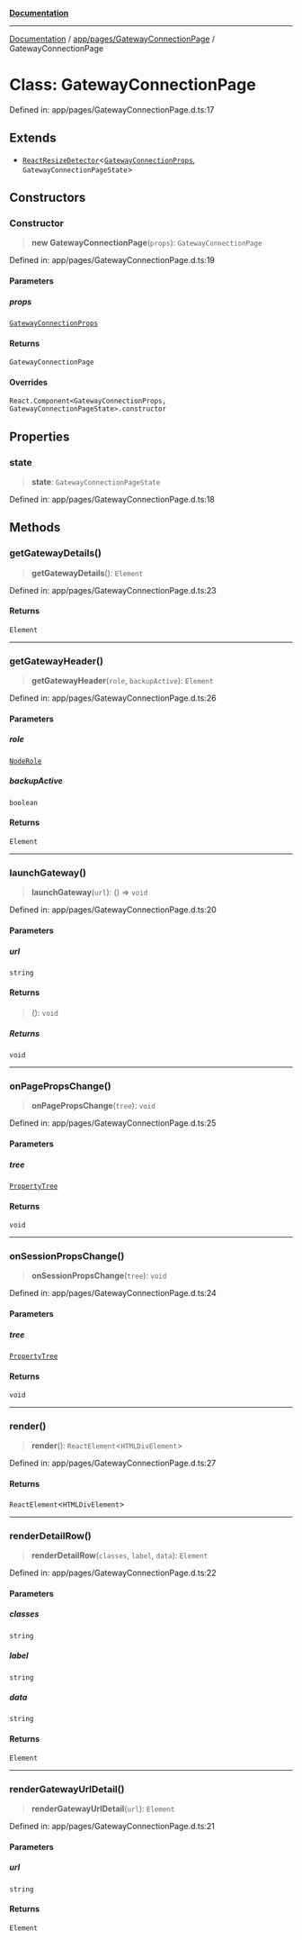 [**Documentation**](../../../../index.md)

***

[Documentation](../../../../index.md) / [app/pages/GatewayConnectionPage](../index.md) / GatewayConnectionPage

# Class: GatewayConnectionPage

Defined in: app/pages/GatewayConnectionPage.d.ts:17

## Extends

- [`ReactResizeDetector`](../../../../perspective-client/variables/ReactResizeDetector.md)\<[`GatewayConnectionProps`](../interfaces/GatewayConnectionProps.md), `GatewayConnectionPageState`\>

## Constructors

### Constructor

> **new GatewayConnectionPage**(`props`): `GatewayConnectionPage`

Defined in: app/pages/GatewayConnectionPage.d.ts:19

#### Parameters

##### props

[`GatewayConnectionProps`](../interfaces/GatewayConnectionProps.md)

#### Returns

`GatewayConnectionPage`

#### Overrides

`React.Component<GatewayConnectionProps, GatewayConnectionPageState>.constructor`

## Properties

### state

> **state**: `GatewayConnectionPageState`

Defined in: app/pages/GatewayConnectionPage.d.ts:18

## Methods

### getGatewayDetails()

> **getGatewayDetails**(): `Element`

Defined in: app/pages/GatewayConnectionPage.d.ts:23

#### Returns

`Element`

***

### getGatewayHeader()

> **getGatewayHeader**(`role`, `backupActive`): `Element`

Defined in: app/pages/GatewayConnectionPage.d.ts:26

#### Parameters

##### role

[`NodeRole`](../../../../perspective-client/enumerations/NodeRole.md)

##### backupActive

`boolean`

#### Returns

`Element`

***

### launchGateway()

> **launchGateway**(`url`): () => `void`

Defined in: app/pages/GatewayConnectionPage.d.ts:20

#### Parameters

##### url

`string`

#### Returns

> (): `void`

##### Returns

`void`

***

### onPagePropsChange()

> **onPagePropsChange**(`tree`): `void`

Defined in: app/pages/GatewayConnectionPage.d.ts:25

#### Parameters

##### tree

[`PropertyTree`](../../../../props/PropertyTree/classes/PropertyTree.md)

#### Returns

`void`

***

### onSessionPropsChange()

> **onSessionPropsChange**(`tree`): `void`

Defined in: app/pages/GatewayConnectionPage.d.ts:24

#### Parameters

##### tree

[`PropertyTree`](../../../../props/PropertyTree/classes/PropertyTree.md)

#### Returns

`void`

***

### render()

> **render**(): `ReactElement`\<`HTMLDivElement`\>

Defined in: app/pages/GatewayConnectionPage.d.ts:27

#### Returns

`ReactElement`\<`HTMLDivElement`\>

***

### renderDetailRow()

> **renderDetailRow**(`classes`, `label`, `data`): `Element`

Defined in: app/pages/GatewayConnectionPage.d.ts:22

#### Parameters

##### classes

`string`

##### label

`string`

##### data

`string`

#### Returns

`Element`

***

### renderGatewayUrlDetail()

> **renderGatewayUrlDetail**(`url`): `Element`

Defined in: app/pages/GatewayConnectionPage.d.ts:21

#### Parameters

##### url

`string`

#### Returns

`Element`
